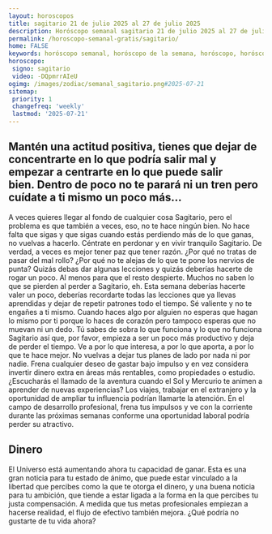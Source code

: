 ```yaml
---
layout: horoscopos
title: sagitario 21 de julio 2025 al 27 de julio 2025 
description: Horóscopo semanal sagitario 21 de julio 2025 al 27 de julio 2025. Mantén una actitud positiva, tienes que dejar de concentrarte en lo que podría salir mal y empezar a centrarte en lo que puede salir bien. Dentro de poco no te parará ni un tren pero cuídate a ti mismo un poco más…
permalink: /horoscopo-semanal-gratis/sagitario/
home: FALSE
keywords: horóscopo semanal, horóscopo de la semana, horóscopo, horóscopo gratis,horóscopos, horóscopo esperanza gracia, horoscopos sagitario la semana, horóscopos gratis, Tarot, Astrologia, Zodíaco, sagitario, horoscopo gratis, semanal
horoscopo:
 signo: sagitario
 video: -DQpmrrAIeU
ogimg: /images/zodiac/semanal_sagitario.png#2025-07-21
sitemap:
 priority: 1
 changefreq: 'weekly'
 lastmod: '2025-07-21'
---
```




## Mantén una actitud positiva, tienes que dejar de concentrarte en lo que podría salir mal y empezar a centrarte en lo que puede salir bien. Dentro de poco no te parará ni un tren pero cuídate a ti mismo un poco más…

A veces quieres llegar al fondo de cualquier cosa Sagitario, pero el problema es que también a veces, eso, no te hace ningún bien. No hace falta que sigas y que sigas cuando estás perdiendo más de lo que ganas, no vuelvas a hacerlo. Céntrate en perdonar y en vivir tranquilo Sagitario. De verdad, a veces es mejor tener paz que tener razón. ¿Por qué no tratas de pasar del mal rollo? ¿Por qué no te alejas de lo que te pone los nervios de punta? Quizás debas dar algunas lecciones y quizás deberías hacerte de rogar un poco. Al menos para que el resto despierte. Muchos no saben lo que se pierden al perder a Sagitario, eh. Esta semana deberías hacerte valer un poco, deberías recordarte todas las lecciones que ya llevas aprendidas y dejar de repetir patrones todo el tiempo. Sé valiente y no te engañes a ti mismo. Cuando haces algo por alguien no esperas que hagan lo mismo por ti porque lo haces de corazón pero tampoco esperas que no muevan ni un dedo. Tú sabes de sobra lo que funciona y lo que no funciona Sagitario así que, por favor, empieza a ser un poco más productivo y deja de perder el tiempo. Ve a por lo que interesa, a por lo que aporta, a por lo que te hace mejor. No vuelvas a dejar tus planes de lado por nada ni por nadie.
Frena cualquier deseo de gastar bajo impulso y en vez considera invertir dinero extra en áreas más rentables, como propiedades o estudio. ¿Escucharás el llamado de la aventura cuando el Sol y Mercurio te animen a aprender de nuevas experiencias? Los viajes, trabajar en el extranjero y la oportunidad de ampliar tu influencia podrían llamarte la atención. En el campo de desarrollo profesional, frena tus impulsos y ve con la corriente durante las próximas semanas conforme una oportunidad laboral podría perder su atractivo.

## Dinero

El Universo está aumentando ahora tu capacidad de ganar. Esta es una gran noticia para tu estado de ánimo, que puede estar vinculado a la libertad que percibes como la que te otorga el dinero, y una buena noticia para tu ambición, que tiende a estar ligada a la forma en la que percibes tu justa compensación. A medida que tus metas profesionales empiezan a hacerse realidad, el flujo de efectivo también mejora. ¿Qué podría no gustarte de tu vida ahora?